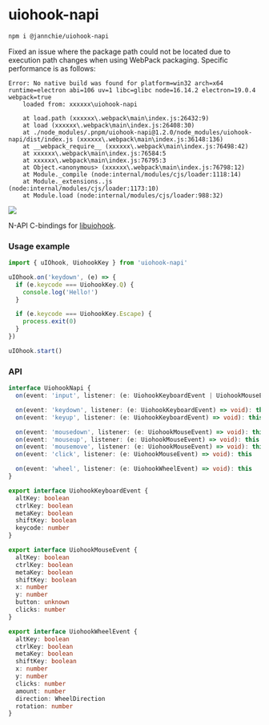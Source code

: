 # uiohook-napi

```bash
npm i @jannchie/uiohook-napi
```

Fixed an issue where the package path could not be located due to execution path changes when using WebPack packaging. Specific performance is as follows:

```
Error: No native build was found for platform=win32 arch=x64 runtime=electron abi=106 uv=1 libc=glibc node=16.14.2 electron=19.0.4 webpack=true
    loaded from: xxxxxx\uiohook-napi

    at load.path (xxxxxx\.webpack\main\index.js:26432:9)
    at load (xxxxxx\.webpack\main\index.js:26408:30)
    at ./node_modules/.pnpm/uiohook-napi@1.2.0/node_modules/uiohook-napi/dist/index.js (xxxxxx\.webpack\main\index.js:36148:136)
    at __webpack_require__ (xxxxxx\.webpack\main\index.js:76498:42)
    at xxxxxx\.webpack\main\index.js:76584:5
    at xxxxxx\.webpack\main\index.js:76795:3
    at Object.<anonymous> (xxxxxx\.webpack\main\index.js:76798:12)
    at Module._compile (node:internal/modules/cjs/loader:1118:14)
    at Module._extensions..js (node:internal/modules/cjs/loader:1173:10)
    at Module.load (node:internal/modules/cjs/loader:988:32)
```

[![](https://img.shields.io/npm/v/uiohook-napi/latest?color=CC3534&label=uiohook-napi&logo=npm&labelColor=212121)](https://www.npmjs.com/package/uiohook-napi)


N-API C-bindings for [libuiohook](https://github.com/kwhat/libuiohook).


### Usage example

```typescript
import { uIOhook, UiohookKey } from 'uiohook-napi'

uIOhook.on('keydown', (e) => {
  if (e.keycode === UiohookKey.Q) {
    console.log('Hello!')
  }

  if (e.keycode === UiohookKey.Escape) {
    process.exit(0)
  }
})

uIOhook.start()
```

### API

```typescript
interface UiohookNapi {
  on(event: 'input', listener: (e: UiohookKeyboardEvent | UiohookMouseEvent | UiohookWheelEvent) => void): this

  on(event: 'keydown', listener: (e: UiohookKeyboardEvent) => void): this
  on(event: 'keyup', listener: (e: UiohookKeyboardEvent) => void): this

  on(event: 'mousedown', listener: (e: UiohookMouseEvent) => void): this
  on(event: 'mouseup', listener: (e: UiohookMouseEvent) => void): this
  on(event: 'mousemove', listener: (e: UiohookMouseEvent) => void): this
  on(event: 'click', listener: (e: UiohookMouseEvent) => void): this

  on(event: 'wheel', listener: (e: UiohookWheelEvent) => void): this
}

export interface UiohookKeyboardEvent {
  altKey: boolean
  ctrlKey: boolean
  metaKey: boolean
  shiftKey: boolean
  keycode: number
}

export interface UiohookMouseEvent {
  altKey: boolean
  ctrlKey: boolean
  metaKey: boolean
  shiftKey: boolean
  x: number
  y: number
  button: unknown
  clicks: number
}

export interface UiohookWheelEvent {
  altKey: boolean
  ctrlKey: boolean
  metaKey: boolean
  shiftKey: boolean
  x: number
  y: number
  clicks: number
  amount: number
  direction: WheelDirection
  rotation: number
}
```
